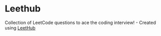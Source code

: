 # Leethub
Collection of LeetCode questions to ace the coding interview! - Created using
[LeetHub](https://github.com/QasimWani/LeetHub)

